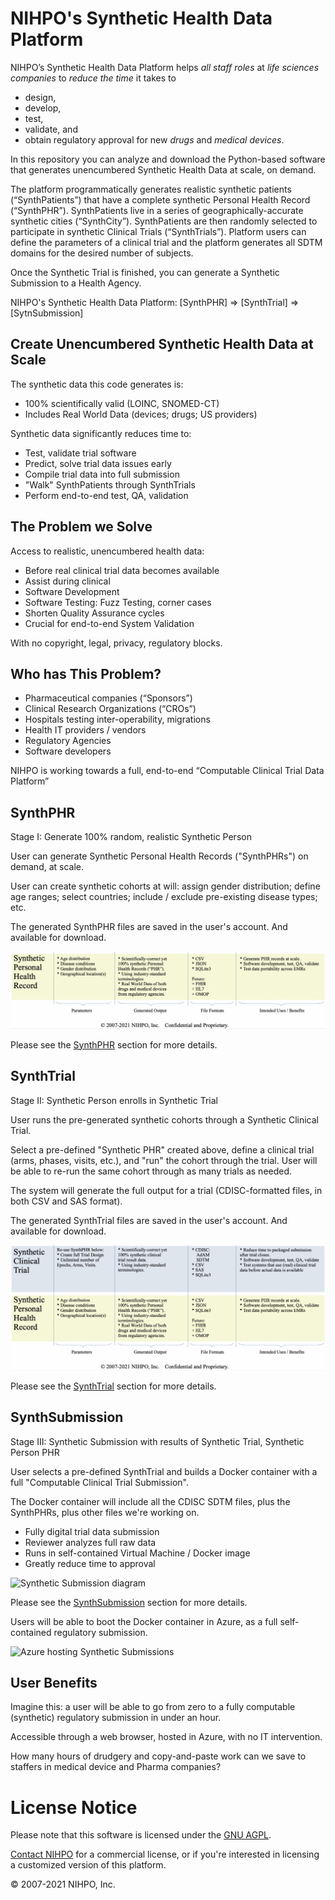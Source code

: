 # NIHPO's Synthetic Health Data Platform
NIHPO’s Synthetic Health Data Platform helps *all staff roles* at *life sciences companies* to *reduce the time* it takes to 
* design, 
* develop, 
* test, 
* validate, and
* obtain regulatory approval for
new *drugs* and *medical devices*.

In this repository you can analyze and download the Python-based software that generates unencumbered Synthetic Health Data at scale, on demand.

The platform programmatically generates realistic synthetic patients (“SynthPatients”) that have a complete synthetic Personal Health Record (“SynthPHR”). SynthPatients live in a series of geographically-accurate synthetic cities (“SynthCity”). SynthPatients are then randomly selected to participate in synthetic Clinical Trials (“SynthTrials”).
Platform users can define the parameters of a clinical trial and the platform generates all SDTM domains for the desired number of subjects.

Once the Synthetic Trial is finished, you can generate a Synthetic Submission to a Health Agency.

NIHPO's Synthetic Health Data Platform:
[SynthPHR] => [SynthTrial] => [SytnSubmission]


## Create Unencumbered Synthetic Health Data at Scale

The synthetic data this code generates is:
* 100% scientifically valid (LOINC, SNOMED-CT)
* Includes Real World Data (devices; drugs; US providers)

Synthetic data significantly reduces time to:
* Test, validate trial software
* Predict, solve trial data issues early
* Compile trial data into full submission
* "Walk" SynthPatients through SynthTrials
* Perform end-to-end test, QA, validation


## The Problem we Solve
Access to realistic, unencumbered health data:
* Before real clinical trial data becomes available
* Assist during clinical
* Software Development
* Software Testing: Fuzz Testing, corner cases
* Shorten Quality Assurance cycles
* Crucial for end-to-end System Validation

With no copyright, legal, privacy, regulatory blocks.

## Who has This Problem?
* Pharmaceutical companies (“Sponsors”)
* Clinical Research Organizations (“CROs”)
* Hospitals testing inter-operability, migrations 
* Health IT providers / vendors
* Regulatory Agencies
* Software developers

NIHPO is working towards a full, end-to-end “Computable Clinical Trial Data Platform”


## SynthPHR

Stage I: Generate 100% random, realistic Synthetic Person

User can generate Synthetic Personal Health Records ("SynthPHRs") on demand, at scale.

User can create synthetic cohorts at will: assign gender distribution; define age ranges; select countries; include / exclude pre-existing disease types; etc.

The generated SynthPHR files are saved in the user's account. And available for download.

![Synthethic PHR diagram](SynthHealthData_01.png)

Please see the [SynthPHR](/synthphr) section for more details.



## SynthTrial

Stage II: Synthetic Person enrolls in Synthetic Trial

User runs the pre-generated synthetic cohorts through a Synthetic Clinical Trial.

Select a pre-defined "Synthetic PHR" created above, define a clinical trial (arms, phases, visits, etc.), and "run" the cohort through the trial.
User will be able to re-run the same cohort through as many trials as needed.

The system will generate the full output for a trial (CDISC-formatted files, in both CSV and SAS format).

The generated SynthTrial files are saved in the user's account. And available for download.

![Synthetic Trial diagram](SynthHealthData_02.png)

Please see the [SynthTrial](/synthtrial) section for more details.


## SynthSubmission

Stage III: Synthetic Submission with results of Synthetic Trial, Synthetic Person PHR

User selects a pre-defined SynthTrial and builds a Docker container with a full "Computable Clinical Trial Submission".

The Docker container will include all the CDISC SDTM files, plus the SynthPHRs, plus other files we're working on.

* Fully digital trial data submission 
* Reviewer analyzes full raw data 
* Runs in self-contained Virtual Machine / Docker image
* Greatly reduce time to approval

![Synthetic Submission diagram](SynthHealthData_03.png)

Please see the [SynthSubmission](/synthsubmission) section for more details.

Users will be able to boot the Docker container in Azure, as a full self-contained regulatory submission.

![Azure hosting Synthetic Submissions](SynthHealthData_04.png)


## User Benefits

Imagine this: a user will be able to go from zero to a fully computable (synthetic) regulatory submission in under an hour.

Accessible through a web browser, hosted in Azure, with no IT intervention.

How many hours of drudgery and copy-and-paste work can we save to staffers in medical device and Pharma companies? 


# License Notice
Please note that this software is licensed under the [GNU AGPL](https://www.gnu.org/licenses/why-affero-gpl.html).

[Contact NIHPO](mailto:Jose.Lacal@NIHPO.com?subject=GitHub%20inquiry.) for a commercial license, or if you're interested in licensing a customized version of this platform.

:copyright: 2007-2021 NIHPO, Inc.